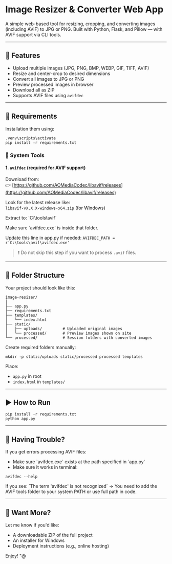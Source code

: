 # Image Resizer & Converter Web App

A simple web-based tool for resizing, cropping, and converting images (including AVIF) to JPG or PNG.
Built with Python, Flask, and Pillow — with AVIF support via CLI tools.

---

## 🧾 Features

- Upload multiple images (JPG, PNG, BMP, WEBP, GIF, TIFF, AVIF)
- Resize and center-crop to desired dimensions
- Convert all images to JPG or PNG
- Preview processed images in browser
- Download all as ZIP
- Supports AVIF files using `avifdec`

---

## 🧰 Requirements

Installation them using:
```
.venv\scripts\activate
pip install -r requirements.txt
```

### 🔧 System Tools

#### 1. `avifdec` (required for AVIF support)

Download from:  
👉 [https://github.com/AOMediaCodec/libavif/releases](https://github.com/AOMediaCodec/libavif/releases) 

Look for the latest release like:  
`libavif-vX.X.X-windows-x64.zip` (for Windows)

Extract to:
\`C:\tools\avif\`

Make sure \`avifdec.exe\` is inside that folder.

Update this line in app.py if needed:
`AVIFDEC_PATH = r'C:\tools\avif\avifdec.exe'`
> ❗ Do not skip this step if you want to process `.avif` files.

---

## 📁 Folder Structure

Your project should look like this:

```
image-resizer/
│
├── app.py
├── requirements.txt
├── templates/
│   └── index.html
├── static/
│   ├── uploads/         # Uploaded original images
│   └── processed/       # Preview images shown on site
└── processed/           # Session folders with converted images
```

Create required folders manually:
```
mkdir -p static/uploads static/processed processed templates
```

Place:
- `app.py` in root
- `index.html` in `templates/`

---

## ▶️ How to Run

```
pip install -r requirements.txt
python app.py
```

---

## 💬 Having Trouble?

If you get errors processing AVIF files:
- Make sure \`avifdec.exe\` exists at the path specified in \`app.py\`
- Make sure it works in terminal:
```
avifdec --help
```

If you see:
\`The term 'avifdec' is not recognized\`
→ You need to add the AVIF tools folder to your system PATH or use full path in code.

---

## 🚀 Want More?

Let me know if you'd like:
- A downloadable ZIP of the full project
- An installer for Windows
- Deployment instructions (e.g., online hosting)

Enjoy!
"@
